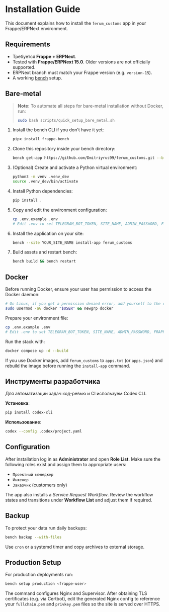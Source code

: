 # Installation Guide

This document explains how to install the `ferum_customs` app in your Frappe/ERPNext environment.

## Requirements

- Требуется **Frappe + ERPNext**.
- Tested with **Frappe/ERPNext 15.0**. Older versions are not officially supported.
- ERPNext branch must match your Frappe version (e.g. `version-15`).
- A working [bench](https://github.com/frappe/bench) setup.

## Bare-metal

> **Note:** To automate all steps for bare-metal installation without Docker, run:
>
> ```bash
> sudo bash scripts/quick_setup_bare_metal.sh
> ```

1. Install the bench CLI if you don't have it yet:
   ```bash
   pipx install frappe-bench
   ```
2. Clone this repository inside your bench directory:
   ```bash
   bench get-app https://github.com/Dmitriyrus99/ferum_customs.git --branch main
   ```
3. (Optional) Create and activate a Python virtual environment:
   ```bash
   python3 -m venv .venv_dev
   source .venv_dev/bin/activate
   ```
4. Install Python dependencies:
   ```bash
   pip install .
   ```
5. Copy and edit the environment configuration:
   ```bash
   cp .env.example .env
   # Edit .env to set TELEGRAM_BOT_TOKEN, SITE_NAME, ADMIN_PASSWORD, FRAPPE_ADMIN_PASSWORD, DB_ROOT_PASSWORD, etc.
   ```
6. Install the application on your site:
   ```bash
   bench --site YOUR_SITE_NAME install-app ferum_customs
   ```
7. Build assets and restart bench:
   ```bash
   bench build && bench restart
   ```
## Docker

Before running Docker, ensure your user has permission to access the Docker daemon:

```bash
# On Linux, if you get a permission denied error, add yourself to the docker group:
sudo usermod -aG docker "$USER" && newgrp docker
```

Prepare your environment file:

```bash
cp .env.example .env
# Edit .env to set TELEGRAM_BOT_TOKEN, SITE_NAME, ADMIN_PASSWORD, FRAPPE_ADMIN_PASSWORD, DB_ROOT_PASSWORD, etc.
```

Run the stack with:

```bash
docker compose up -d --build
```


If you use Docker images, add `ferum_customs` to `apps.txt` (or `apps.json`) and rebuild the image before running the `install-app` command.

## Инструменты разработчика

Для автоматизации задач код-ревью и CI используем Codex CLI.

**Установка**:
```bash
pip install codex-cli
```

**Использование**:
```bash
codex --config .codex/project.yaml
```

## Configuration

After installation log in as **Administrator** and open **Role List**. Make sure the following roles exist and assign them to appropriate users:

- `Проектный менеджер`
- `Инженер`
- `Заказчик` (customers only)

The app also installs a *Service Request Workflow*. Review the workflow states and transitions under **Workflow List** and adjust them if required.

## Backup

To protect your data run daily backups:

```bash
bench backup --with-files
```

Use `cron` or a systemd timer and copy archives to external storage.

## Production Setup

For production deployments run:

```bash
bench setup production <frappe-user>
```

The command configures Nginx and Supervisor. After obtaining TLS certificates (e.g. via Certbot), edit the generated Nginx config to reference your `fullchain.pem` and `privkey.pem` files so the site is served over HTTPS.
